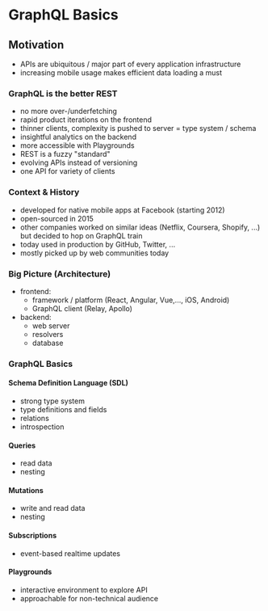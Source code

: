 # GraphQL Basics

## Motivation
- APIs are ubiquitous / major part of every application infrastructure
- increasing mobile usage makes efficient data loading a must  

### GraphQL is the better REST
- no more over-/underfetching
- rapid product iterations on the frontend
- thinner clients, complexity is pushed to server
= type system / schema
- insightful analytics on the backend
- more accessible with Playgrounds
- REST is a fuzzy "standard"
- evolving APIs instead of versioning
- one API for variety of clients

### Context & History
- developed for native mobile apps at Facebook (starting 2012)
- open-sourced in 2015
- other companies worked on similar ideas (Netflix, Coursera, Shopify, ...) but decided to hop on GraphQL train
- today used in production by GitHub, Twitter, ...
- mostly picked up by web communities today

### Big Picture (Architecture)
- frontend:
    - framework / platform (React, Angular, Vue,..., iOS, Android)
    - GraphQL client (Relay, Apollo)
- backend: 
    - web server
    - resolvers
    - database

### GraphQL Basics

#### Schema Definition Language (SDL)
- strong type system
- type definitions and fields
- relations
- introspection

#### Queries
- read data
- nesting

#### Mutations
- write and read data
- nesting

#### Subscriptions
- event-based realtime updates

#### Playgrounds
- interactive environment to explore API
- approachable for non-technical audience


